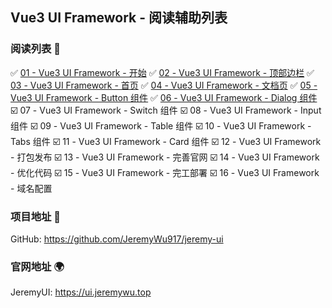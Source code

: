## Vue3 UI Framework - 阅读辅助列表

### 阅读列表 :bookmark:

:white_check_mark: [01 - Vue3 UI Framework - 开始](https://www.cnblogs.com/jeremywucnblog/p/15670610.html)
:white_check_mark: [02 - Vue3 UI Framework - 顶部边栏](https://www.cnblogs.com/jeremywucnblog/p/15674600.html)
:white_check_mark: [03 - Vue3 UI Framework - 首页](https://www.cnblogs.com/jeremywucnblog/p/15674822.html)
:white_check_mark: [04 - Vue3 UI Framework - 文档页](https://www.cnblogs.com/jeremywucnblog/p/15674929.html)
:white_check_mark: [05 - Vue3 UI Framework - Button 组件](https://www.cnblogs.com/jeremywucnblog/p/15682873.html)
:white_check_mark: [06 - Vue3 UI Framework - Dialog 组件](https://www.cnblogs.com/jeremywucnblog/p/15687958.html)
:ballot_box_with_check: 07 - Vue3 UI Framework - Switch 组件
:ballot_box_with_check: 08 - Vue3 UI Framework - Input 组件
:ballot_box_with_check: 09 - Vue3 UI Framework - Table 组件
:ballot_box_with_check: 10 - Vue3 UI Framework - Tabs 组件
:ballot_box_with_check: 11 - Vue3 UI Framework - Card 组件
:ballot_box_with_check: 12 - Vue3 UI Framework - 打包发布
:ballot_box_with_check: 13 - Vue3 UI Framework - 完善官网
:ballot_box_with_check: 14 - Vue3 UI Framework - 优化代码
:ballot_box_with_check: 15 - Vue3 UI Framework - 完工部署
:ballot_box_with_check: 16 - Vue3 UI Framework - 域名配置

### 项目地址 :gift:

GitHub: https://github.com/JeremyWu917/jeremy-ui

### 官网地址 :earth_africa:

JeremyUI: https://ui.jeremywu.top


